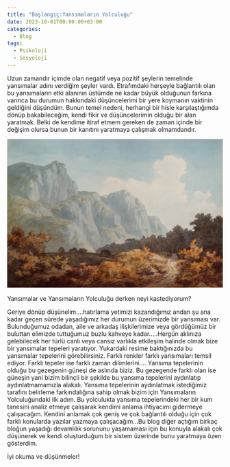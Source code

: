 ```yaml
---
title: "Başlangıç:Yansımaların Yolculuğu"
date: 2023-10-01T00:00:00+03:00
categories:
  - Blog
tags:
  - Psikoloji
  - Sosyoloji
---
```


Uzun zamandır içimde olan negatif veya pozitif şeylerin temelinde yansımalar adını verdiğim şeyler vardı. Etrafımdaki herşeyle bağlantılı olan bu yansımaların etki alanının üstümde ne kadar büyük olduğunun farkına varınca bu durumun hakkındaki düşüncelerimi bir yere koymanın vaktinin geldiğini düşündüm. Bunun temel nedeni, herhangi bir hisle karşılaştığımda dönüp bakabileceğim, kendi fikir ve düşüncelerimin olduğu bir alan yaratmak. Belki de kendime itiraf etmem gereken de zaman içinde bir değişim olursa bunun bir kanıtını yaratmaya çalışmak olmamdandır.

![](/assets/images/birmingham-museums-trust-wKlHsooRVbg-unsplash.jpg)

Yansımalar ve Yansımaların Yolculuğu derken neyi kastediyorum?

Geriye dönüp düşünelim....hatırlama yetimizi kazandığımız andan şu ana kadar geçen sürede yaşadığımız her durumun üzerimizde bir yansıması var. Bulunduğumuz odadan, aile ve arkadaş ilişkilerimize veya gördüğümüz bir buluttan elimizde tuttuğumuz  buzlu kahveye kadar.....Hergün aklınıza gelebilecek her türlü canlı veya cansız varlıkla etkileşim halinde olmak bize bir yansımalar tepeleri yaratıyor. Yukardaki resime baktığınızda bu yansımalar tepelerini görebilirsiniz. Farklı renkler farklı yansımaları temsil ediyor. Farklı tepeler ise farklı zaman dilimlerini.... Yansıma tepelerinin olduğu bu gezegenin güneşi de aslında biziz. Bu gezegende farklı olan ise güneşin yani bizim bilinçli bir şekilde bu yansıma tepelerini aydınlatıp aydınlatmamamızla alakalı. Yansıma tepelerinin aydınlatmak istediğimiz tarafını belirleme farkındalığına sahip olmak bizim için Yansımaların Yolculuğundaki ilk adım. Bu yolculukta yansıma tepelerindeki her bir kum tanesini analiz etmeye çalışarak kendimi anlama ihtiyacımı gidermeye çalışacağım. Kendini anlamak çok geniş ve çok bağlantılı olduğu için çok farklı konularda yazılar yazmaya çalışacağım...Bu blog diğer açtığım birkaç bloğun yaşadığı devamlılık sorununu yaşamaması için bu konuyla alakalı çok düşünerek ve kendi oluşturduğum bir sistem üzerinde bunu yaratmaya özen gösterdim.

İyi okuma ve düşünmeler!



